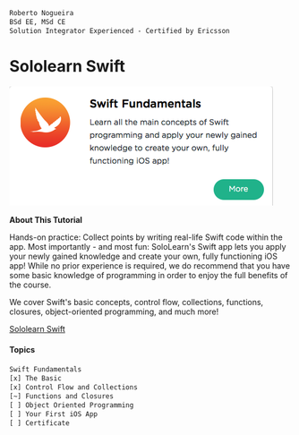 ```
Roberto Nogueira  
BSd EE, MSd CE
Solution Integrator Experienced - Certified by Ericsson
```
# Sololearn Swift

![ebook cover](images/sololearn-swift.png)

**About This Tutorial**

Hands-on practice: Collect points by writing real-life Swift code within the app.
Most importantly - and most fun: SoloLearn's Swift app lets you apply your newly gained knowledge and create your own, fully functioning iOS app!
While no prior experience is required, we do recommend that you have some basic knowledge of programming in order to enjoy the full benefits of the course.

We cover Swift's basic concepts, control flow, collections, functions, closures, object-oriented programming, and much more!

[Sololearn Swift](https://www.sololearn.com/Course/Swift/)

#### Topics
```
Swift Fundamentals
[x] The Basic
[x] Control Flow and Collections
[~] Functions and Closures
[ ] Object Oriented Programming
[ ] Your First iOS App
[ ] Certificate
```
